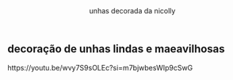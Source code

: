 
<header> unhas decorada da nicolly </header>
<section class="chamada">
<div class="chamada-texto">
<h1> decoração de unhas lindas e maeavilhosas </h1>
<p>  https://youtu.be/wvy7S9sOLEc?si=m7bjwbesWIp9cSwG </p>
</div>
<div>
<!-- apague esse comentario e insira um video de sua preferencia –>
</div>
</section>